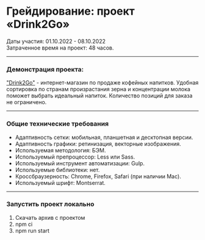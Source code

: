 # Грейдирование: проект «Drink2Go»

Даты участия: 01.10.2022 - 08.10.2022\
Затраченное время на проект: 48 часов.

---

### Демонстрация проекта:

["Drink2Go"](https://michaelbezz.github.io/drink-to-go-grading/) - интернет-магазин по продаже кофейных напитков. Удобная сортировка по странам произрастания зерна и концентрации молока поможет выбрать идеальный напиток. Количество позиций для заказа не ограничено.

---

### Общие технические требования
* Адаптивность сетки: мобильная, планшетная и десктопная версии.
* Адаптивность графики: ретинизация, векторные изображения.
* Используемая методология: БЭМ.
* Используемый препроцессор: Less или Sass.
* Используемый инструмент автоматизации: Gulp.
* Используемые библиотеки: нет.
* Кроссбраузерность: Chrome, Firefox, Safari (при наличии Mac).
* Используемый шрифт: Montserrat.

---

### Запустить проект локально
1. Скачать архив с проектом
2. npm ci
3. npm run start
